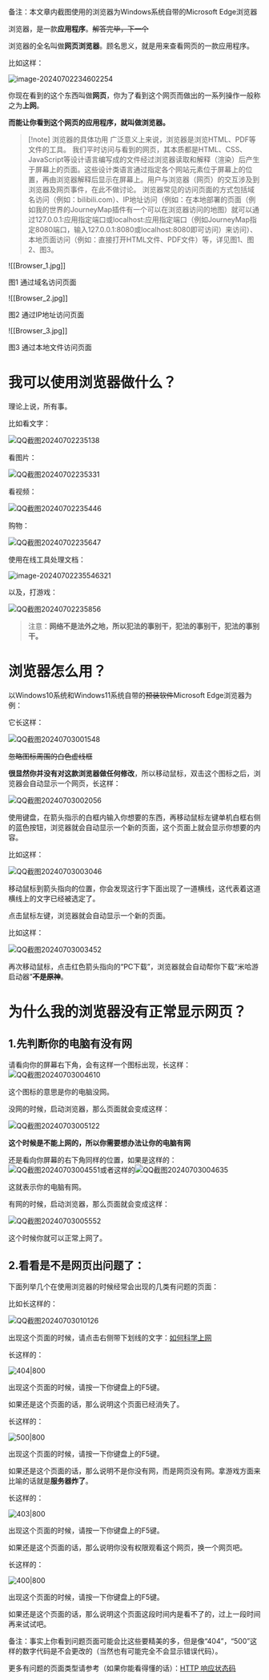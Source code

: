

备注：本文章内截图使用的浏览器为Windows系统自带的Microsoft Edge浏览器

  

浏览器，是一款**应用程序**。~~解答完毕，下一个~~

  

浏览器的全名叫做**网页浏览器**。顾名思义，就是用来查看网页的一款应用程序。

  

比如这样：

  

![image-20240702234602254](image-20240702233550642.png)

  

你现在看到的这个东西叫做**网页**，你为了看到这个网页而做出的一系列操作一般称之为**上网**。


**而能让你看到这个网页的应用程序，就叫做浏览器。**


> [!note] 浏览器的具体功用
> 广泛意义上来说，浏览器是浏览HTML、PDF等文件的工具。
我们平时访问与看到的网页，其本质都是HTML、CSS、JavaScript等设计语言编写成的文件经过浏览器读取和解释（渲染）后产生于屏幕上的页面。这些设计类语言通过指定各个网站元素位于屏幕上的位置，再由浏览器解释后显示在屏幕上。用户与浏览器（网页）的交互涉及到浏览器及网页事件，在此不做讨论。
浏览器常见的访问页面的方式包括域名访问（例如：bilibili.com）、IP地址访问（例如：在本地部署的页面（例如我的世界的JourneyMap插件有一个可以在浏览器访问的地图）就可以通过127.0.0.1:应用指定端口或localhost:应用指定端口（例如JourneyMap指定8080端口，输入127.0.0.1:8080或localhost:8080即可访问）来访问）、本地页面访问（例如：直接打开HTML文件、PDF文件）等，详见图1、图2、图3。

![[Browser_1.jpg]]

图1 通过域名访问页面

![[Browser_2.jpg]]

图2 通过IP地址访问页面

![[Browser_3.jpg]]

图3 通过本地文件访问页面

  

# 我可以使用浏览器做什么？

  

理论上说，所有事。

  

比如看文字：

  

![QQ截图20240702235138](QQ截图20240702235138.png)

  

看图片：

  

![QQ截图20240702235331](QQ截图20240702235331.png)

  

看视频：

  

![QQ截图20240702235446](QQ截图20240702235446.png)

  

购物：

  

![QQ截图20240702235647](QQ截图20240702235647.png)

  

使用在线工具处理文档：

  

![image-20240702235546321](C:\Users\longd\AppData\Roaming\Typora\typora-user-images\image-20240702235546321.png)

  

以及，打游戏：

  

![QQ截图20240702235856](QQ截图20240702235856.png)

> 注意：**网络不是法外之地，所以犯法的事别干，犯法的事别干，犯法的事别干。**

# 浏览器怎么用？

  

以Windows10系统和Windows11系统自带的~~预装软件~~Microsoft Edge浏览器为例：

  

它长这样：

  

![QQ截图20240703001548](QQ截图20240703001548.png)

  

~~忽略图标周围的白色虚线框~~

  

**很显然你并没有对这款浏览器做任何修改**，所以移动鼠标，双击这个图标之后，浏览器会自动显示一个网页，长这样：

  

![QQ截图20240703002056](QQ截图20240703002056.png)

  

使用键盘，在箭头指示的白框内输入你想要的东西，再移动鼠标左键单机白框右侧的蓝色按钮，浏览器就会自动显示一个新的页面，这个页面上就会显示你想要的内容。

  

比如这样：

  

![QQ截图20240703003046](QQ截图20240703003046.png)

  

移动鼠标到箭头指向的位置，你会发现这行字下面出现了一道横线，这代表着这道横线上的文字已经被选定了。

  

点击鼠标左键，浏览器就会自动显示一个新的页面。

  

比如这样：

  

![QQ截图20240703003452](QQ截图20240703003452.png)

  

再次移动鼠标，点击红色箭头指向的“PC下载”，浏览器就会自动帮你下载“米哈游启动器”**~~不是原神~~**。

  

# 为什么我的浏览器没有正常显示网页？

  

## 1.先判断你的电脑有没有网

  

请看向你的屏幕右下角，会有这样一个图标出现，长这样：![QQ截图20240703004610](QQ截图20240703004610.png)

  

这个图标的意思是你的电脑没网。

  

没网的时候，启动浏览器，那么页面就会变成这样：

  

![QQ截图20240703005122](QQ截图20240703005122.png)

  

**这个时候是不能上网的，所以你需要想办法让你的电脑有网**

  

还是看向你屏幕的右下角同样的位置，如果是这样的：![QQ截图20240703004551](QQ截图20240703004551.png)或者这样的![QQ截图20240703004635](QQ截图20240703004635.png)

  

这就表示你的电脑有网。

  

有网的时候，启动浏览器，那么页面就会变成这样：

  

![QQ截图20240703005552](QQ截图20240703005552.png)

  

这个时候你就可以正常上网了。

  

## 2.看看是不是网页出问题了：

  

下面列举几个在使用浏览器的时候经常会出现的几类有问题的页面：

  

比如长这样的：

  

![QQ截图20240703010126](QQ截图20240703010126.png)

  

出现这个页面的时候，请点击右侧带下划线的文字：[如何科学上网](https://saberhaoren.github.io/haoren/2.%E6%B0%B8%E4%B9%90%E5%A4%A7%E5%85%B8/%E5%A6%82%E4%BD%95%E7%A7%91%E5%AD%A6%E4%B8%8A%E7%BD%91)

  

长这样的：

  

![404|800](404.png)

  

出现这个页面的时候，请按一下你键盘上的F5键。

  

如果还是这个页面的话，那么说明这个页面已经消失了。

  

长这样的：

  

![500|800](500.png)

  

出现这个页面的时候，请按一下你键盘上的F5键。

  

如果还是这个页面的话，那么说明不是你没有网，而是网页没有网。拿游戏方面来比喻的话就是**服务器炸了**。

  

长这样的：

  

![403|800](403.png)

  

出现这个页面的时候，请按一下你键盘上的F5键。

  

如果还是这个页面的话，那么说明你没有权限观看这个网页，换一个网页吧。

  

长这样的：

  

![400|800](400.png)

  

出现这个页面的时候，请按一下你键盘上的F5键。

  

如果还是这个页面的话，那么说明这个页面这段时间内是看不了的，过上一段时间再来试试吧。

  

备注：事实上你看到问题页面可能会比这些要精美的多，但是像“404”，“500”这样的数字代码是不会更改的（当然也有可能完全不会显示错误代码）。

  

更多有问题的页面类型请参考（如果你能看得懂的话）：[HTTP 响应状态码](https://developer.mozilla.org/zh-CN/docs/Web/HTTP/Status)